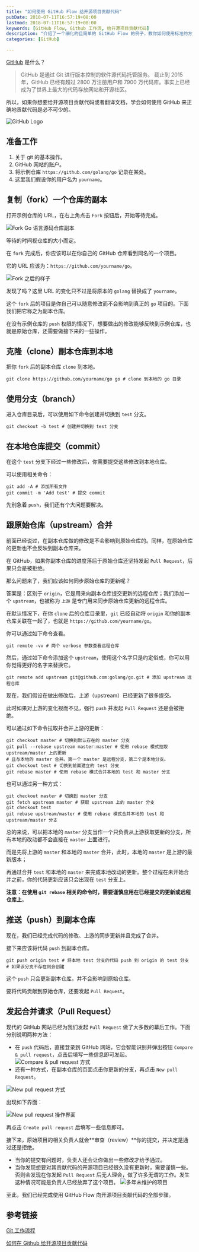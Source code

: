 ```yaml
---
title: "如何使用 GitHub Flow 给开源项目贡献代码"
pubDate: 2018-07-11T16:57:19+08:00
lastmod: 2018-07-11T16:57:19+08:00
keywords: [GitHub Flow, Github 工作流, 给开源项目贡献代码]
description: "介绍了一个细化的且简单的 GitHub Flow 的例子，教你如何使用标准的方法在 GitHub 上给开源项目贡献代码以免被其他开发者拒绝接受代码改动。"
categories: [GitHub]

---
```


[GitHub](https://github.com/ "GitHub") 是什么？

> GitHub 是通过 Git 进行版本控制的软件源代码托管服务。
> 截止到 2015年，GitHub 已经有超过 2800 万注册用户和 7900 万代码库。事实上已经成为了世界上最大的代码存放网站和开源社区。

所以，如果你想要给开源项目贡献代码或者翻译文档，学会如何使用 GitHub 来正确地贡献代码是必不可少的。

<!--more-->

![GitHub Logo](/images/how-to-use-github-flow-to-contribute-code-to-open-source-projects/github-logo.webp "GitHub Logo")

## 准备工作

1. 关于 git 的基本操作。
2. GitHub 网站的账户。
3. 将示例仓库 `https://github.com/golang/go` 记录在某处。
4. 这里我们假设你的用户名为 `yourname`。

## 复制（fork）一个仓库的副本

打开示例仓库的 URL，在右上角点击 `Fork` 按钮后，开始等待完成。

![Fork Go 语言源码仓库副本](/images/how-to-use-github-flow-to-contribute-code-to-open-source-projects/fork-golang-repo.webp "Fork Go 语言源码仓库副本")

等待的时间视仓库的大小而定。

在 `fork` 完成后，你应该可以在你自己的 GitHub 仓库看到同名的一个项目。

它的 URL 应该为：`https://github.com/yourname/go`。

![Fork 之后的样子](/images/how-to-use-github-flow-to-contribute-code-to-open-source-projects/after-fork.webp "Fork 之后的样子")

发现了吗？这里 URL 的变化只不过是将原本的 `golang` 替换成了 `yourname`。

这个 `fork` 后的项目是你自己可以随意修改而不会影响到真正的 `go` 项目的。下面我们把它称之为副本仓库。

在没有示例仓库的 `push` 权限的情况下，想要做出的修改能够反映到示例仓库，也就是原始仓库，还需要做接下来的一些操作。

## 克隆（clone）副本仓库到本地

把你 `fork` 后的副本仓库 `clone` 到本地。

```shell
git clone https://github.com/yourname/go go # clone 到本地的 go 目录
```

## 使用分支（branch）

进入仓库目录后，可以使用如下命令创建并切换到 `test` 分支。

```shell
git checkout -b test # 创建并切换到 test 分支
```

## 在本地仓库提交（commit）

在这个 `test` 分支下经过一些修改后，你需要提交这些修改到本地仓库。

可以使用相关命令：

```shell
git add -A # 添加所有文件
git commit -m 'Add test' # 提交 commit
```

先别急着 `push`，我们还有个大问题要解决。

## 跟原始仓库（upstream）合并

前面已经说过，在副本仓库做的修改是不会影响到原始仓库的。同样，在原始仓库的更新也不会反映到副本仓库来。

在 GitHub，如果你副本仓库的进度落后于原始仓库还坚持发起 `Pull Request`，后果只会是被拒绝。

那么问题来了，我们应该如何同步原始仓库的更新呢？

答案是：区别于 `origin`，它是用来向副本仓库提交更新的远程仓库；我们添加一个 `upstream`，也被称为 `上游` 是专门用来同步原始仓库更新的远程仓库。

在默认情况下，在你 `clone` 后的仓库目录里，`git` 已经自动将 `origin` 和你的副本仓库关联在一起了，也就是 `https://github.com/yourname/go`。

你可以通过如下命令查看。

```shell
git remote -vv # 两个 verbose 参数查看远程仓库
```

然后，通过如下命令添加这个 `upstream`，使用这个名字只是约定俗成，你可以用你觉得更好的名字来替换它。

```shell
git remote add upstream git@github.com:golang/go.git # 添加 upstream 远程仓库
```

现在，我们假设在做出修改后，上游（upstream）已经更新了很多提交。

此时如果对上游的变化视而不见，强行 `push` 并发起 `Pull Request` 还是会被拒绝。

可以通过如下命令拉取并合并上游的更新：

```shell
git checkout master # 切换到默认存在的 master 分支
git pull --rebase upstream master:master # 使用 rebase 模式拉取 upstream/master 上的更新
# 且与本地的 master 合并。第一个 master 是远程分支，第二个是本地分支。
git checkout test # 切换到前面建立的 test 分支
git rebase master # 使用 rebase 模式合并本地的 test 和 master 分支
```

也可以通过另一种方式：

```shell
git checkout master # 切换到 master 分支
git fetch upstream master # 获取 upstream 上的 master 分支
git checkout test
git rebase upstream/master # 使用 rebase 模式合并本地的 test 和 upstream/master 分支
```

总的来说，可以把本地的 `master` 分支当作一个只负责从上游获取更新的分支，所有本地的改动都不会直接在 `master` 上面进行。

而是先将上游的 `master` 和本地的 `master` 合并，此时，本地的 `master` 是上游的最新版本；

再通过合并 `test` 和本地的 `master` 来完成本地改动的更新。整个过程在未开始合并之前，你的代码更新应该只会出现在 `test` 分支上。

**注意：在使用 `git rebase` 相关的命令时，需要谨慎应用在已经提交的更新或远程仓库上**。

## 推送（push）到副本仓库

现在，我们已经完成代码的修改、上游的同步更新并且完成了合并。

接下来应该将代码 `push` 到副本仓库。

```shell
git push origin test # 将本地 test 分支的代码 push 到 origin 的 test 分支
# 如果该分支不存在则会创建
```

这个 `push` 只会更新副本仓库，并不会影响到原始仓库。

要将代码贡献到原始仓库，还要发起 `Pull Request`。

## 发起合并请求（Pull Request）

现代的 GitHub 网站已经为我们发起 `Pull Request` 做了大多数的幕后工作。下面分别说明两种方法：

* 在 `push` 代码后，直接登录到 GitHub 网站，它会智能识别并弹出按钮 `Compare & pull request`，点击后填写一些信息即可发起。 ![Compare & pull request 方式](/images/how-to-use-github-flow-to-contribute-code-to-open-source-projects/compare-and-pull-request.webp "Compare & pull request 方式")
* 还有一种方式，在副本仓库的页面点击你更新的分支，再点击 `New pull Request`。

![New pull request 方式](/images/how-to-use-github-flow-to-contribute-code-to-open-source-projects/new-pull-request-style.webp "New pull request 方式")

出现如下界面：

![New pull request 操作界面](/images/how-to-use-github-flow-to-contribute-code-to-open-source-projects/new-pull-request-interface.webp "New pull Request 操作界面")

再点击 `Create pull request` 后填写一些信息即可。

接下来，原始项目的相关负责人就会**审查（review）**你的提交，并决定是通过还是拒绝。

* 当你的提交有问题时，负责人还会让你做出一些修改才给予通过。
* 当你发现想要对其贡献代码的开源项目已经很久没有更新时，需要谨慎一些。否则会发现在你发起 `Pull Request` 后无人理会，做了许多无谓的工作。发生这种情况可能是负责人已经放弃了这个项目。 ![多年未维护的项目](/images/how-to-use-github-flow-to-contribute-code-to-open-source-projects/no-maintain-repo.webp "多年未维护的项目")

至此，我们已经完成使用 GitHub Flow 向开源项目贡献代码的全部步骤。

## 参考链接

[Git 工作流程](https://www.ruanyifeng.com/blog/2015/12/git-workflow.html "Git 工作流程")

[如何在 Github 给开源项目贡献代码](https://blog.zfanw.com/best-practice-contribute-on-github/ "如何在 Github 给开源项目贡献代码")